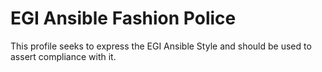 # EGI Ansible Fashion Police

This profile seeks to express the EGI Ansible Style and should be used to assert compliance with it.
